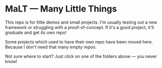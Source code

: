 # MaLT &mdash; Many Little Things

This repo is for little demos and small projects. I'm usually testing out a new
framework or struggling with a proof-of-concept. If it's a good project, it'll
graduate and get its own repo!

Some projects which used to have their own repo have been moved here. Because I don't need that many empty repos.

Not sure where to start? Just click on one of the folders above &mdash; you never know!
